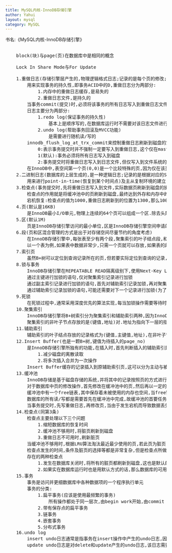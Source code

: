 ```yaml
---
title: MySQL内核-InnoDB存储引擎
author: Yahui
layout: mysql
category: MySQL
---
```



书名:《MySQL内核-InnoDB存储引擎》

<pre style="text-align: left;">

	block(块)与page(页)在数据库中是相同的概念

	Lock In Share Mode与For Update

	1.重做日志(存储引擎层产生的,物理逻辑格式日志;记录的是每个页的修改;事务进行中不断地写入)
		用来实现事务的持久性,即事务ACID中的D,重做日志分为两部分:
			1.内存中的重做日志缓存,是易失的
			2.重做日志文件,是持久的
		当事务commit(提交)时,必须将该事务的所有日志写入到重做日志文件进行持久化,待完成后事务commit操作才算完成
		日志主要分为两部分:
			1.redo log(保证事务的持久性)
				基本上是顺序写的,在数据库运行时不需要对该日志文件进行读取操作
			2.undo log(帮助事务回滚及MVCC功能)
				是需要进行随机读/写的
		innodb_flush_log_at_trx_commit来控制重做日志刷新到磁盘的策略
			0:表示事务提交时并不强制一定要写入到重做日志,这个仅在master thread中完成,而master thread中每秒会进行一次重做日志文件的fsync操作,因此当MySQL发生宕机的时候,可能会发生最后一秒内事务丢失的情况.
			1(默认):事务必须将所有日志写入到磁盘
			2:事务提交时将重做日志写入到日志文件,但仅写入到文件系统的缓存中,不进行fsync操作.因此当MySQL宕机的时候,并不会导致事务数据的丢失,但是操作系统也宕机的时候,就会丢失那部分的数据.
		在InnoDB中,表空间第一个页(0,0)是一个比较特殊的页,因为仅在该页的FIL_HEADER中定义了FIL_PAGE_FILE_FLUSH_LSN,该值记录了数据库关闭时最后刷新页的LSN,这个过程在函数fil_write_flushed_lsn_to_data_files中完成,因此,如果数据库正常关闭的话,该值应该和重做日志中保存的检查点值相等,若发生异常情况,由于还未调用函数fil_write_flushed_lsn_to_data_files,必将导致两者之间的值不同,因此通过这个设计,InnoDB就会知道是否需要真正的恢复操作.
	2.二进制日志(数据库的上层生成的,是一种逻辑日志;记录的是根据对应的SQL语句;事务提交完成后进行一次写入)
		用来进行point-in-time(恢复到某个时间点)及主从复制环境的建立
	3.检查点(事务提交时,先将重做日志写入到文件,实际数据页刷新到磁盘的操作由检查点完成)
		检查点的作用就是将缓冲池中的页刷新到磁盘,最终达到外存和内存中的页数据一致
		宕机恢复:检查点的值为1000,重做日志刷新到的位置为1300,那么1000~1300之间就是日志回放的范围,若之前没有进行过任何checkpoint,那么所有的重做日志都需要进行回放
	4.页(默认是16KB)
		是InnoDB最小I/O单元,物理上连续的64个页可以组成一个区.除去头尾46个字节的开销,绝大部分空间用来存储数据
	5.区(默认1M)
		页是InnoDB存储引擎访问的最小单位,区是InnoDB存储引擎空间申请的最小单位.
	6.段(页和区混合管理的方式是出于对存储空间尽量节约的角度考虑)
		在InnoDB存储引擎中,每张表至少有两个段,聚集索引的叶子结点段,和非叶子节点段.
		以一个表为例,如果表中数据非常少,只需一个页就可以存放,如果表的段包含一个区,则大部分的空间会被浪费
	7.索引页
		虽然B+树可以定位到查询记录所在的页,但若要实际定位到查询的记录,还需要通过二叉查找法进行进一步的比较
	8.锁与事务
		InnoDB存储引擎在REPEATABLE READ隔离级别下,使用Next-Key Lock锁的算法,因此避免产生幻读,所以默认这个隔离级别就已经能保证隔离要求.
		通过主键进行加锁的语句,仅对聚集索引记录进行加锁
		通过副主索引记录进行加锁的语句,首先对辅助索引记录加锁,再对聚集索引进行加锁
		通过辅助索引记录加锁的语句,可能还需要对下一个记录进行加锁(为了避免幻读,如果是唯一索引,那么就不需要锁定下一个辅助索引记录,但是这仅对等值查询有效,对于非等值插入,不管辅助所以你是否包含唯一约束,都需要锁定下一个索引记录,从而避免幻读的产生)
	9.死锁
		在死锁过程中,通常采用深度优先的算法实现,每当加锁操作需要等待时,就调用lock_deadlock_occurs函数,判断是否产生死锁,如果有则会选择回滚undo量最小的事务
	10.聚集索引
		InnoDB存储引擎将B+树索引分为聚集索引和辅助索引两种,因为InnoDB是索引组织表,意味着每张表都会有一个主键,如果没有显式创建,则会自动创建一个6字节的主键.聚集索引中的记录是根据键值顺序存放的,然而这个顺序是逻辑顺序,并不是物理上的存储顺序.因为物理存储要保证顺序的开销也许不能被用户所接受.
		聚集索引的非叶子节点存放的是(键值,地址)对.地址为指向下一层的指针,InnoDB存储引擎通过页在表空间中的偏移量来表示.
	11.辅助索引
		辅助索引的叶子结点存放的记录格式为(键值,主键值,地址),在非叶子节点中依然存在主键信息,辅助索引节点的记录不保存隐藏列xid(锁模块)与roll ptr(日志模块相关),而聚集索引叶子结点中,包含隐藏的系统列.
	12.Insert Buffer(也是一颗B+树,键值为待插入的page_no)
		是InnoDB存储引擎所独有的功能,在插入时,首先判断插入的辅助索引是否在缓冲池中,若在则直接插入,否则将插入的记录放在Insert Buffer中,然后根据算法将Insert Buffer缓存的记录通过后台线程合并回辅助索引页中,这样的好处:
			1.减少磁盘的离散读取
			2.将多次插入合并为一次操作
		Insert Buffer缓存的记录插入到原辅助索引页,这可以分为主动与被动,其顺序是先读取辅助索引页,再读取Insert Buffer页
	13.缓冲池
		InnoDB存储是基于磁盘存储的系统,并将其中的记录按照页的方式进行管理.因此可将其视为基于磁盘的数据库系统,在数据库系统中,由于CPU速度与磁盘速度之间的鸿沟,基于磁盘的数据库系统通常使用缓冲池技术来提高数据库的性能.简单来说,当数据库读取一个页时,首先将从磁盘读到的页存放在缓冲池中,下次再读相同的页时,首先判断该页是否在缓冲池中,若在缓冲池中,该页在缓冲池中被命中,直接读取该页,否则读取磁盘上的页.
		对于数据库中页的修改操作,首先修改在缓冲池中的页,然后再以一定的频率刷新到磁盘,注意的是,页从缓冲池刷新到磁盘的才做并不是每次页发生更新时触发,而是通过成为checkpoint的机制刷新回磁盘.
		缓冲池中有一个free链表,其中保存着未被使用的内存也空间,当free链表中的页都已分配完毕,当要再申请空间时,根据LRU算法淘汰已经使用的页,通常频繁使用的页在链表的前端,但是在InnoDB中,其稍有不同,其加入了midpoint位置,最新访问的页,放在了midpoint位置(如果按照传统的,某些SQL可能会使得缓冲池中的页从链表中被刷新出,从而影响缓冲池的效率,常见的这类操作为索引或者数据的扫描操作,这类擦做需要访问表中的许多也,甚至是全部的页,而这些也通常来说仅在这次查询操作中需要,并不是活跃的热点数据,如果放在了链表的首位,那么非常可能所需要的热点数据从链表中移除,导致读取时再次访问磁盘,降低性能)
		数据库的所有读/写都是需要首先在缓冲池中完成,故缓冲池的首要任务就是将外存中的页读渠道缓冲池中,一般也成为页的物理读取
		当事务提交时,先写重做日志,再修改页,当由于发生宕机而导致数据丢失时,可通过重做日志你进行恢复,这也是事务中持久性的要求.
	14.检查点(同第3条)
		检查点主要处理以下三个问题
			1.缩短数据库的恢复时间
			2.缓冲池不够用时,将脏页刷新到磁盘
			3.重做日志不可用时,刷新脏页
		当缓冲池不够用时,根据LRU算法淘汰最近最少使用的页,若此页为脏页,那么需要强制执行checkpoint,将脏页刷新回磁盘.
		检查点发生的时间,条件及脏页的选择等都是非常复杂,但是检查点所做的事情就是将缓冲池中的脏页刷回到磁盘,不同之处在于每次刷新多少页到磁盘,每次从哪里取脏页,以及触发检查点的时间.
		存在的两种检查点
			1.发生在数据库关闭时,将所有的脏页都刷新到磁盘,这也是默认的工作方式
			2.如果实在数据库运行时也是用默认方式的话,那么数据库的可用性就会受到很大的影响,所以在InnoDB中,只刷新一部分脏页,而不是将所有的脏页刷回到磁盘
	15.事务
		事务是访问并更细数据库中各种数据项的一个程序执行单元
		事务的分类:
			1.扁平事务(应该是使用最频繁的事务)
				所有操作都处于同一层次,由begin work开始,由commit work或rollback work结束,其间的操作都是原子的,要么都执行,要么都回滚,因此扁平事务是应用程序成为原子操作的基本组成模块.
			2.带有保存点的扁平事务
			3.链事务
			4.嵌套事务
			5.分布式事务
	16.undo log
		insert undo日志通常是指事务在insert操作中产生的undo日志,因为insert的操作只对事务本身可见,对其他事物不可见(这是事务隔离性的要求),所以该日志在事务提交后直接删除.
		update undo日志是对delete和update产生的undo日志,该日志需要提供MVCC机制,因此与insert undo log record不同,不能在事务提交时立即删除,需要放入回滚链表的头部,然后等待purge线程进行最后的清理
</pre>